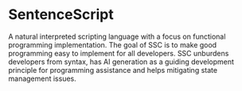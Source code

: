 # SentenceScript
A natural interpreted scripting language with a focus on functional programming implementation. The goal of SSC is to make good programming easy to implement for all developers. SSC unburdens developers from syntax, has AI generation as a guiding development principle for programming assistance and helps mitigating state management issues.
